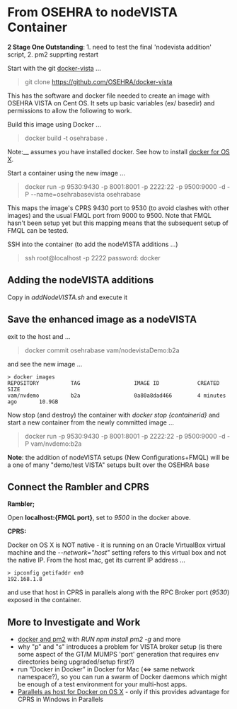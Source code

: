 # From OSEHRA to nodeVISTA Container

__2 Stage One Outstanding__: 1. need to test the final 'nodevista addition' script, 2. pm2 supprting restart

Start with the git [docker-vista](https://github.com/OSEHRA/docker-vista) ...

> git clone https://github.com/OSEHRA/docker-vista

This has the software and docker file needed to create an image with OSEHRA VISTA on Cent OS. It sets up basic variables (ex/ basedir) and permissions to allow the following to work.

Build this image using Docker ...

> docker build -t osehrabase . 

Note:__ assumes you have installed docker. See how to install [docker for OS X]().

Start a container using the new image ...

> docker run -p 9530:9430 -p 8001:8001 -p 2222:22 -p 9500:9000 -d -P --name=osehrabasevista osehrabase  

This maps the image's CPRS 9430 port to 9530 (to avoid clashes with other images) and the usual FMQL port from 9000 to 9500. Note that FMQL hasn't been setup yet but this mapping means that the subsequent setup of FMQL can be tested. 

SSH into the container (to add the nodeVISTA additions ...)

> ssh root@localhost -p 2222
password: docker

## Adding the nodeVISTA additions

Copy in _addNodeVISTA.sh_ and execute it

## Save the enhanced image as a nodeVISTA

exit to the host and ...

> docker commit osehrabase vam/nodevistaDemo:b2a

and see the new image ...

```text
> docker images
REPOSITORY          TAG                 IMAGE ID            CREATED             SIZE
vam/nvdemo          b2a                 0a80a8dad466        4 minutes ago       10.9GB
```

Now stop (and destroy) the container with _docker stop {containerid}_ and start a new container from the newly committed image ...

> docker run -p 9530:9430 -p 8001:8001 -p 2222:22 -p 9500:9000 -d -P vam/nvdemo:b2a

__Note__: the addition of nodeVISTA setups (New Configurations+FMQL) will be a one of many "demo/test VISTA" setups built over the OSEHRA base

## Connect the Rambler and CPRS

__Rambler;__

Open __localhost:{FMQL port}__, set to _9500_ in the docker above.

__CPRS:__

Docker on OS X is NOT native - it is running on an Oracle VirtualBox virtual machine and the _--network="host"_ setting refers to this virtual box and not the native IP. From the host mac, get its current IP address ...

```text
> ipconfig getifaddr en0
192.168.1.8
```

and use that host in CPRS in parallels along with the RPC Broker port (_9530_) exposed in the container. 

## More to Investigate and Work 

  * [docker and pm2](http://pm2.keymetrics.io/docs/usage/docker-pm2-nodejs/) with _RUN npm install pm2 -g_ and more
  * why "p" and "s" introduces a problem for VISTA broker setup (is there some aspect of the GT/M MUMPS 'port' generation that requires env directories being upgraded/setup first?)
  * run “Docker in Docker” in Docker for Mac (<=> same network namespace?), so you can run a swarm of Docker daemons which might be enough of a test environment for your multi-host apps.
  * [Parallels as host for Docker on OS X](https://zitseng.com/archives/10861) - only if this provides advantage for CPRS in Windows in Parallels
